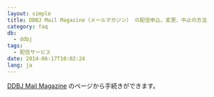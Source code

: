 ```yaml
---
layout: simple
title: DDBJ Mail Magazine（メールマガジン） の配信申込，変更，中止の方法
category: faq
db:
  - ddbj
tags: 
  - 配信サービス
date: 2014-06-17T10:02:24
lang: ja
---
```




<a href="/subscribe-ddbj.html">DDBJ Mail Magazine</a> のページから手続きができます。
